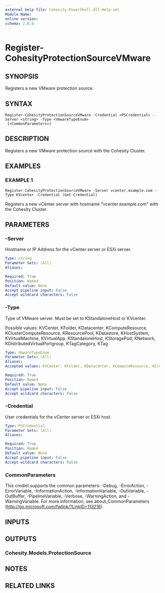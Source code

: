 ```yaml
---
external help file: Cohesity.PowerShell.dll-Help.xml
Module Name:
online version:
schema: 2.0.0
---
```


# Register-CohesityProtectionSourceVMware

## SYNOPSIS
Registers a new VMware protection source.

## SYNTAX

```
Register-CohesityProtectionSourceVMware -Credential <PSCredential> -Server <string> -Type <VmwareTypeEnum>
 [<CommonParameters>]
```

## DESCRIPTION
Registers a new VMware protection source with the Cohesity Cluster.

## EXAMPLES

### EXAMPLE 1
```
Register-CohesityProtectionSourceVMware -Server vcenter.example.com -Type KVcenter -Credential (Get-Credential)
```

Registers a new vCenter server with hostname "vcenter.example.com" with the Cohesity Cluster.

## PARAMETERS

### -Server
Hostname or IP Address for the vCenter server or ESXi server.

```yaml
Type: string
Parameter Sets: (All)
Aliases:

Required: True
Position: Named
Default value: None
Accept pipeline input: False
Accept wildcard characters: False
```

### -Type
Type of VMware server.
Must be set to KStandaloneHost or KVcenter.

Possible values: KVCenter, KFolder, KDatacenter, KComputeResource, KClusterComputeResource, KResourcePool, KDatastore, KHostSystem, KVirtualMachine, KVirtualApp, KStandaloneHost, KStoragePod, KNetwork, KDistributedVirtualPortgroup, KTagCategory, KTag

```yaml
Type: VmwareTypeEnum
Parameter Sets: (All)
Aliases:
Accepted values: KVCenter, KFolder, KDatacenter, KComputeResource, KClusterComputeResource, KResourcePool, KDatastore, KHostSystem, KVirtualMachine, KVirtualApp, KStandaloneHost, KStoragePod, KNetwork, KDistributedVirtualPortgroup, KTagCategory, KTag

Required: True
Position: Named
Default value: None
Accept pipeline input: False
Accept wildcard characters: False
```

### -Credential
User credentials for the vCenter server or ESXi host.

```yaml
Type: PSCredential
Parameter Sets: (All)
Aliases:

Required: True
Position: Named
Default value: None
Accept pipeline input: False
Accept wildcard characters: False
```

### CommonParameters
This cmdlet supports the common parameters: -Debug, -ErrorAction, -ErrorVariable, -InformationAction, -InformationVariable, -OutVariable, -OutBuffer, -PipelineVariable, -Verbose, -WarningAction, and -WarningVariable.
For more information, see about_CommonParameters (http://go.microsoft.com/fwlink/?LinkID=113216).

## INPUTS

## OUTPUTS

### Cohesity.Models.ProtectionSource
## NOTES

## RELATED LINKS
